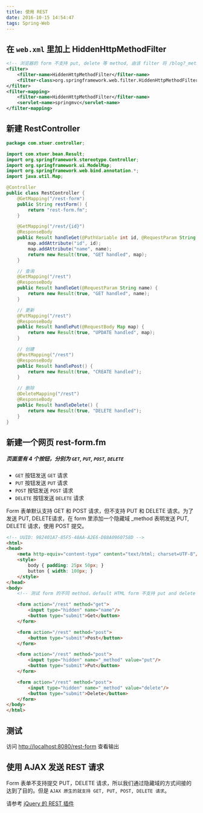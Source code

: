 ```yaml
---
title: 使用 REST
date: 2016-10-15 14:54:47
tags: Spring-Web
---
```

## 在 `web.xml` 里加上 HiddenHttpMethodFilter
```xml
<!-- 浏览器的 form 不支持 put, delete 等 method, 由该 filter 将 /blog?_method=delete 转换为标准的 http delete 方法 -->
<filter>
    <filter-name>HiddenHttpMethodFilter</filter-name>
    <filter-class>org.springframework.web.filter.HiddenHttpMethodFilter</filter-class>
</filter>
<filter-mapping>
    <filter-name>HiddenHttpMethodFilter</filter-name>
    <servlet-name>springmvc</servlet-name>
</filter-mapping>
```

<!--more-->

## 新建 RestController
```java
package com.xtuer.controller;

import com.xtuer.bean.Result;
import org.springframework.stereotype.Controller;
import org.springframework.ui.ModelMap;
import org.springframework.web.bind.annotation.*;
import java.util.Map;

@Controller
public class RestController {
    @GetMapping("/rest-form")
    public String restForm() {
        return "rest-form.fm";
    }

    @GetMapping("/rest/{id}")
    @ResponseBody
    public Result handleGet(@PathVariable int id, @RequestParam String name, ModelMap map) {
        map.addAttribute("id", id);
        map.addAttribute("name", name);
        return new Result(true, "GET handled", map);
    }

    // 查询
    @GetMapping("/rest")
    @ResponseBody
    public Result handleGet(@RequestParam String name) {
        return new Result(true, "GET handled", name);
    }

    // 更新
    @PutMapping("/rest")
    @ResponseBody
    public Result handlePut(@RequestBody Map map) {
        return new Result(true, "UPDATE handled", map);
    }

    // 创建
    @PostMapping("/rest")
    @ResponseBody
    public Result handlePost() {
        return new Result(true, "CREATE handled");
    }

    // 删除
    @DeleteMapping("/rest")
    @ResponseBody
    public Result handleDelete() {
        return new Result(true, "DELETE handled");
    }
}
```

## 新建一个网页 rest-form.fm
##### 页面里有 4 个按钮，分别为 `GET`, `PUT`, `POST`, `DELETE`
* `GET` 按钮发送 `GET` 请求
* `PUT` 按钮发送 `PUT` 请求
* `POST` 按钮发送 `POST` 请求
* `DELETE` 按钮发送 `DELETE` 请求

Form 表单默认支持 GET 和 POST 请求，但不支持 PUT 和 DELETE 请求。为了发送 PUT, DELETE请求，在 form 里添加一个隐藏域 _method 表明发送 PUT, DELETE 请求，使用 POST 提交。

```html
<!-- UUID: 982401A7-85F5-48AA-A2E6-D88A0960758D -->
<html>
<head>
    <meta http-equiv="content-type" content="text/html; charset=UTF-8"/>
    <style>
        body { padding: 25px 50px; }
        button { width: 100px; }
    </style>
</head>
<body>
    <!-- 测试 form 的不同 method，default HTML form 不支持 put and delete -->

    <form action="/rest" method="get">
        <input type="hidden" name="name"/>
        <button type="submit">Get</button>
    </form>

    <form action="/rest" method="post">
        <button type="submit">Post</button>
    </form>

    <form action="/rest" method="post">
        <input type="hidden" name="_method" value="put"/>
        <button type="submit">Put</button>
    </form>

    <form action="/rest" method="post">
        <input type="hidden" name="_method" value="delete"/>
        <button type="submit">Delete</button>
    </form>
</body>
</html>
```

## 测试
访问 <http://localhost:8080/rest-form> 查看输出

## 使用 AJAX 发送 REST 请求
Form 表单不支持提交 PUT，DELETE 请求，所以我们通过隐藏域的方式间接的达到了目的。但是 `AJAX 原生的就支持 GET, PUT, POST, DELETE 请求`。

请参考 [jQuery 的 REST 插件](/fe-rest)
